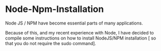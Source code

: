 # Node-Npm-Installation
Node JS / NPM have become essential parts of many applications.

Because of this, and my recent experience with Node, I have decided to compile some instructions on how to install NodeJS/NPM installation [ so that you do not require the sudo command]. 
